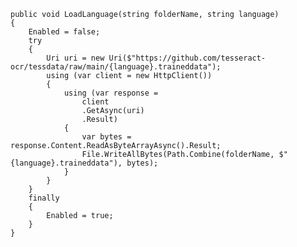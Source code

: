  
 
    public void LoadLanguage(string folderName, string language)
    {
        Enabled = false;
        try
        {            
            Uri uri = new Uri($"https://github.com/tesseract-ocr/tessdata/raw/main/{language}.traineddata");
            using (var client = new HttpClient())
            {
                using (var response =
                    client
                    .GetAsync(uri)
                    .Result)
                {
                    var bytes = response.Content.ReadAsByteArrayAsync().Result;
                    File.WriteAllBytes(Path.Combine(folderName, $"{language}.traineddata"), bytes);
                }
            }
        }
        finally
        {
            Enabled = true;
        }
    }